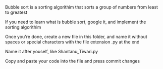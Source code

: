 Bubble sort is a sorting algorithim that sorts a group of numbers from least to greatest

If you need to learn what is bubble sort, google it, and implement the sorting algorithim

Once you're done, create a new file in this folder, and name it without spaces or special characters with the file extension .py at the end

Name it after youself, like Shantanu_Tiwari.py

Copy and paste your code into the file and press commit changes
